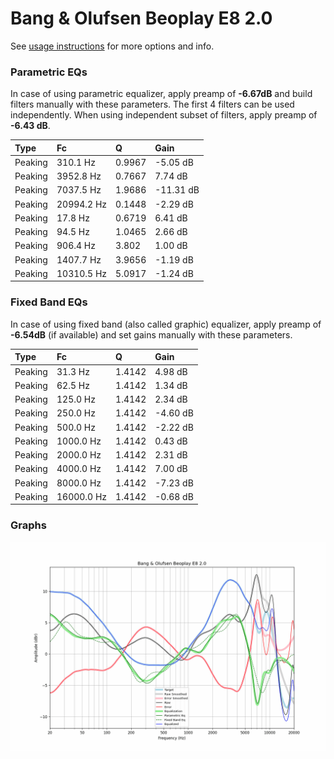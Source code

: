 # Bang & Olufsen Beoplay E8 2.0
See [usage instructions](https://github.com/jaakkopasanen/AutoEq#usage) for more options and info.

### Parametric EQs
In case of using parametric equalizer, apply preamp of **-6.67dB** and build filters manually
with these parameters. The first 4 filters can be used independently.
When using independent subset of filters, apply preamp of **-6.43 dB**.

| Type    | Fc         |      Q | Gain      |
|:--------|:-----------|:-------|:----------|
| Peaking | 310.1 Hz   | 0.9967 | -5.05 dB  |
| Peaking | 3952.8 Hz  | 0.7667 | 7.74 dB   |
| Peaking | 7037.5 Hz  | 1.9686 | -11.31 dB |
| Peaking | 20994.2 Hz | 0.1448 | -2.29 dB  |
| Peaking | 17.8 Hz    | 0.6719 | 6.41 dB   |
| Peaking | 94.5 Hz    | 1.0465 | 2.66 dB   |
| Peaking | 906.4 Hz   | 3.802  | 1.00 dB   |
| Peaking | 1407.7 Hz  | 3.9656 | -1.19 dB  |
| Peaking | 10310.5 Hz | 5.0917 | -1.24 dB  |

### Fixed Band EQs
In case of using fixed band (also called graphic) equalizer, apply preamp of **-6.54dB**
(if available) and set gains manually with these parameters.

| Type    | Fc         |      Q | Gain     |
|:--------|:-----------|:-------|:---------|
| Peaking | 31.3 Hz    | 1.4142 | 4.98 dB  |
| Peaking | 62.5 Hz    | 1.4142 | 1.34 dB  |
| Peaking | 125.0 Hz   | 1.4142 | 2.34 dB  |
| Peaking | 250.0 Hz   | 1.4142 | -4.60 dB |
| Peaking | 500.0 Hz   | 1.4142 | -2.22 dB |
| Peaking | 1000.0 Hz  | 1.4142 | 0.43 dB  |
| Peaking | 2000.0 Hz  | 1.4142 | 2.31 dB  |
| Peaking | 4000.0 Hz  | 1.4142 | 7.00 dB  |
| Peaking | 8000.0 Hz  | 1.4142 | -7.23 dB |
| Peaking | 16000.0 Hz | 1.4142 | -0.68 dB |

### Graphs
![](./Bang%20&%20Olufsen%20Beoplay%20E8%202.0.png)